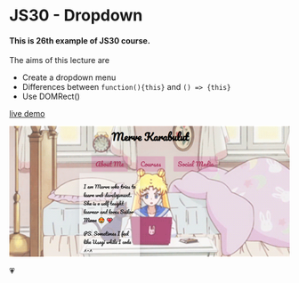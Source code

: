 # JS30 - Dropdown 
#### This is 26th example of JS30 course.
The aims of this lecture are 

- Create a dropdown menu
- Differences between `function(){this}` and `() => {this}`
- Use DOMRect()

[live demo](https://mervekrblt.github.io/JavaScript-30/26-Dropdown/index.html)

![](sailormoon.png)

:heartpulse: